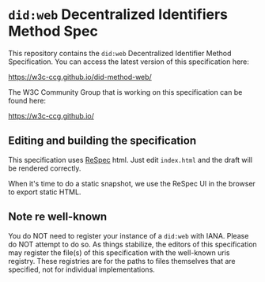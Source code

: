 # `did:web` Decentralized Identifiers Method Spec

This repository contains the `did:web` Decentralized Identifier Method
Specification. You can access the latest version of this specification here:

https://w3c-ccg.github.io/did-method-web/

The W3C Community Group that is working on this specification can be found
here:

https://w3c-ccg.github.io/

## Editing and building the specification

This specification uses [ReSpec](https://github.com/w3c/respec/) html. Just edit `index.html` and the draft will be rendered correctly.

When it's time to do a static snapshot, we use the ReSpec UI in the browser to export static HTML.

## Note re well-known

You do NOT need to register your instance of a `did:web` with IANA.  Please do NOT attempt to do so.  As things stabilize, the editors of this specification may register the file(s) of this specification with the well-known uris registry.  These registries are for the paths to files themselves that are specified, not for individual implementations.
